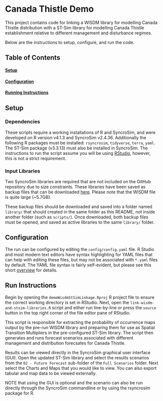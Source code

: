 # Canada Thistle Demo

This project contains code for linking a WISDM library for modelling Canada Thistle distribution with a ST-Sim library for modelling Canada Thistle establishment relative to different management and disturbance regimes.

Below are the instructions to setup, configure, and run the code.

## Table of Contents

#### [Setup](#Setup-1)

#### [Configuration](#Configuration-1)

#### [Running Instructions](#Running)

## Setup

### Dependencies

These scripts require a working installations of R and SyncroSim, and were
developed on R version v4.1.3 and SyncroSim v2.4.36. Additionally the following
R packages must be installed: `rsyncrosim`, `tidyverse`, `terra`, `yaml`. The ST-Sim package (v3.3.13) must also be installed in
SyncroSim. The instructions to run the script assume you will be using [RStudio](https://rstudio.com/),
however, this is not a strict requirement.

### Input Libraries

Two SyncroSim libraries are required that are not included on the GitHub repository due
to size constraints. These libraries have been saved as backup files that can
be downloaded [here](https://apexrmscom.sharepoint.com/:f:/s/External/El1jb0RXzJtJi4FprKtedE0B7Rs50z14xA3z_we9Fm_GMA?e=EsP7tI).
Please note that the WISDM file is quite large (~5.7GB).

These backup files should be downloaded and saved into a folder named `library/` that should created in the same
folder as this README, not inside another folder (such as
`scripts/`). Once downloaded, both backup files must be opened, and saved as active libraries to the same `library/` folder.

## Configuration

The run can be configured by editing the `config/config.yaml` file. R Studio and
most modern text editors have syntax highlighting for YAML files that can help
with editing these files, but may not be associated with `*.yaml` files by
default. The YAML file syntax is fairly self-evident, but please see this short
[overview](https://docs.ansible.com/ansible/latest/reference_appendices/YAMLSyntax.html)
for details.

## <a name="Running"></a>Run Instructions

Begin by opening the `demoWisdmStSimLinkage.Rproj` R project file to ensure the
correct working directory is set in RStudio. Next, open the `link-wisdm-and-stsim-libraries.R` 
script and either run line-by-line or press the `source` button in the top right
corner of the file editor pane of RStudio.

This script is responsible for extracting the probability of occurrence maps output by the pre-run WISDM library and preparing them for use as Spatial Transition Multipliers in the pre-configured ST-Sim library. The script then generates and runs forecast scenarios associated with different management and distribution forecsates for Canada Thistle.

Results can be viewed directly in the SyncroSim graphical user interface (GUI). Open the updated ST-Sim library and select the results scenarios from the `02 - Future Forecast` sub-folder of the `Full Scenarios` folder. Next select the Charts and Maps that you would like to view. You can also export tabular and map data to be viewed externally.

NOTE that using the GUI is optional and the scenario can also be run directly 
through the SyncroSim commandline or by using the rsyncrosim package for R.

